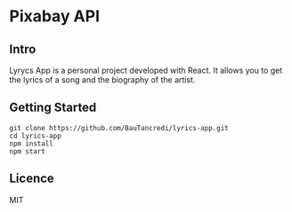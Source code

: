 <h1> 
Pixabay API
</h1>

<h2>
Intro
</h2>
Lyrycs App is a personal project developed with React. It allows you to get the lyrics of a song and the biography of the artist.

<h2>
Getting Started
</h2>

```
git clone https://github.com/BauTancredi/lyrics-app.git
cd lyrics-app
npm install
npm start
```

<h2>
Licence

</h2>

MIT
